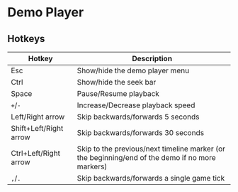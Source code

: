 # Demo Player

## Hotkeys

| Hotkey | Description|
| ------ | ---------- |
|Esc|Show/hide the demo player menu|
|Ctrl|Show/hide the seek bar|
|Space|Pause/Resume playback|
|`+`/`-`|Increase/Decrease playback speed|
|Left/Right arrow|Skip backwards/forwards 5 seconds|
|Shift+Left/Right arrow|Skip backwards/forwards 30 seconds|
|Ctrl+Left/Right arrow|Skip to the previous/next timeline marker (or the beginning/end of the demo if no more markers)|
|`,`/`.`|Skip backwards/forwards a single game tick|
